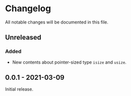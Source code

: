 # Changelog

All notable changes will be documented in this file.

## Unreleased

### Added

* New contents about pointer-sized type `isize` and `usize`.

## 0.0.1 - 2021-03-09

Initial release.
